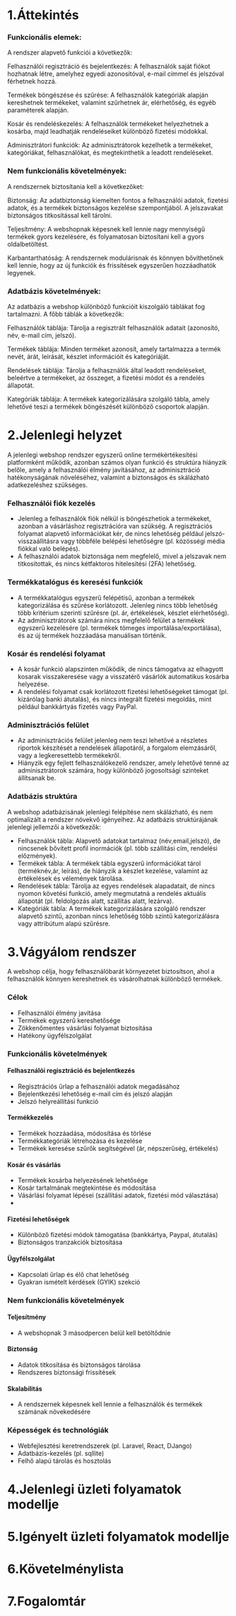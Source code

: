 # 1.Áttekintés
<h3>Funkcionális elemek:</h3>
A rendszer alapvető funkciói a következők:

Felhasználói regisztráció és bejelentkezés: A felhasználók saját fiókot hozhatnak létre, amelyhez egyedi azonosítóval, e-mail címmel és jelszóval férhetnek hozzá.

Termékek böngészése és szűrése: A felhasználók kategóriák alapján kereshetnek termékeket, valamint szűrhetnek ár, elérhetőség, és egyéb paraméterek alapján.

Kosár és rendeléskezelés: A felhasználók termékeket helyezhetnek a kosárba, majd leadhatják rendeléseiket különböző fizetési módokkal.

Adminisztrátori funkciók: Az adminisztrátorok kezelhetik a termékeket, kategóriákat, felhasználókat, és megtekinthetik a leadott rendeléseket.


<h3>Nem funkcionális követelmények:</h3>
A rendszernek biztosítania kell a következőket:

Biztonság: Az adatbiztonság kiemelten fontos a felhasználói adatok, fizetési adatok, és a termékek biztonságos kezelése szempontjából. A jelszavakat biztonságos titkosítással kell tárolni.

Teljesítmény: A webshopnak képesnek kell lennie nagy mennyiségű termékek gyors kezelésére, és folyamatosan biztosítani kell a gyors oldalbetöltést.

Karbantarthatóság: A rendszernek modulárisnak és könnyen bővíthetőnek kell lennie, hogy az új funkciók és frissítések egyszerűen hozzáadhatók legyenek.


<h3>Adatbázis követelmények:</h3>
Az adatbázis a webshop különböző funkcióit kiszolgáló táblákat fog tartalmazni. A főbb táblák a következők:

Felhasználók táblája: Tárolja a regisztrált felhasználók adatait (azonosító, név, e-mail cím, jelszó).

Termékek táblája: Minden terméket azonosít, amely tartalmazza a termék nevét, árát, leírását, készlet információit és kategóriáját.

Rendelések táblája: Tárolja a felhasználók által leadott rendeléseket, beleértve a termékeket, az összeget, a fizetési módot és a rendelés állapotát.

Kategóriák táblája: A termékek kategorizálására szolgáló tábla, amely lehetővé teszi a termékek böngészését különböző csoportok alapján.
# 2.Jelenlegi helyzet

A jelenlegi webshop rendszer egyszerű online termékértékesítési platformként működik, azonban számos olyan funkció és struktúra hiányzik belőle, amely a felhasználói élmény javításához, az adminisztráció hatékonyságának növeléséhez, valamint a biztonságos és skálázható adatkezeléshez szükséges.
<h3>Felhasználói fiók kezelés</h3>
<ul>
<li>Jelenleg a felhasználók fiók nélkül is böngészhetiok a termékeket, azonban a vásárláshoz regisztrációra van szükség. A regisztrációs folyamat alapvető információkat kér, de nincs lehetőség például jelszó-visszaállitásra vagy többféle belépési lehetőségre (pl. közösségi média fiókkal való belépés).</li>
<li>A felhasználói adatok biztonsága nem megfelelő, mivel a jelszavak nem titkosítottak, és nincs kétfaktoros hitelesítési (2FA) lehetőség.</li>
</ul>
<h3>Termékkatalógus és keresési funkciók</h3>
<ul>
<li>A termékkatalógus egyszerű felépétísű, azonban a termékek kategorizálása és szűrése korlátozott. Jelenleg nincs több lehetőség több kritérium szerinti szűrésre (pl. ár, értékelések, készlet elérhetőség).</li>
<li>Az adminisztrátorok számára nincs megfelelő felület a termékek egyszerű kezelésére (pl. termékek tömeges importálása/exportálása), és az új termékek hozzáadása manuálisan történik.</li>
</ul>
<h3>Kosár és rendelési folyamat</h3>
<ul>
<li>A kosár funkció alapszinten működik, de nincs támogatva az elhagyott kosarak visszakeresése vagy a visszatérő vásárlók automatikus kosárba helyezése.</li>
<li>A rendelési folyamat csak korlátozott fizetési lehetőségeket támogat (pl. kizárólag banki átutalás), és nincs integrált fizetési megoldás, mint például bankkártyás fizetés vagy PayPal.</li>
</ul>

<h3>Adminisztrációs felület</h3>
<ul>
<li>Az adminisztrációs felület jelenleg nem teszi lehetővé a részletes riportok készítését a rendelések állapotáról, a forgalom elemzásáről, vagy a legkeresettebb termékekről.</li>
<li>Hiányzik egy fejlett felhasználókezelő rendszer, amely lehetővé tenné az adminisztrátorok számára, hogy különböző jogosoltsági szinteket állítsanak be.</li>
</ul>

<h3>Adatbázis struktúra</h3>
A webshop adatbázisának jelenlegi felépítése nem skálázható, és nem optimalizált a rendszer növekvő igényeihez. Az adatbázis struktúrájának jelenlegi jellemzői a következők:
<br>
<ul>
<li>Felhasználók tábla: Alapvető adatokat tartalmaz (név,email,jelszó), de nincsenek bővített profil inormációk (pl. több szállítási cím, rendelési előzmények).</li>
<li>Termékek tábla: A termékek tábla egyszerű információkat tárol (terméknév,ár, leírás), de hiányzik a készlet kezelése, valamint az értékelések és vélemények tárolása.</li>
<li>Rendelések tábla: Tárolja az egyes rendelések alapadatait, de nincs nyomon követési funkció, amely megmutatná a rendelés aktuális állapotát (pl. feldolgozás alatt, szállítás alatt, lezárva).</li>
<li>Kategóriák tábla: A termékek kategorizálására szolgáló rendszer alapvető szintű, azonban nincs lehetőség több szintű kategorizálásra vagy attribútum alapú szűrésre.</li>
</ul>

# 3.Vágyálom rendszer
A webshop célja, hogy felhasználóbarát környezetet biztosítson, ahol a felhasználók könnyen kereshetnek és vásárolhatnak különböző termékek.

<h3>Célok</h3>
<ul>
<li>Felhasználói élmény javítása</li>
<li>Termékek egyszerű kereshetősége</li>
<li>Zökkenőmentes vásárlási folyamat biztosítása</li>
<li>Hatékony ügyfélszolgálat</li>
</ul>
<h3>Funkcionális követelmények</h3>
<h4>Felhasználói regisztráció és bejelentkezés</h4>
<ul>
<li>Regisztrációs űrlap a felhasználói adatok megadásához</li>
<li>Bejelentkezési lehetőség e-mail cím és jelszó alapján</li>
<li>Jelszó helyreállítási funkció</li>
</ul>
<h4>Termékkezelés</h4>
<ul>
<li>Termékek hozzáadása, módosítása és törlése</li>
<li>Termékkategóriák létrehozása és kezelése</li>
<li>Termékek keresése szűrők segítségével (ár, népszerűség, értékelés)</li>
</ul>
<h4>Kosár és vásárlás</h4>
<ul>
<li>Termékek kosárba helyezésének lehetősége</li>
<li>Kosár tartalmának megtekintése és módosítása</li>
<li>Vásárlási folyamat lépései (szállítási adatok, fizetési mód választása)<li>
</ul>
<h4>Fizetési lehetőségek</h4>
 <ul>
 <li>Különböző fizetési módok támogatása (bankkártya, Paypal, átutalás)</li>
 <li>Biztonságos tranzakciók biztosítása</li>
 </ul>
<h4>Ügyfélszolgálat</h4>
<ul>
<li>Kapcsolati űrlap és élő chat lehetőség</li>
<li>Gyakran ismételt kérdések (GYIK) szekció</li>
</ul>
<h3>Nem funkcionális követelmények</h3>
<h4>Teljesítmény</h4>
<ul>
<li>A webshopnak 3 másodpercen belül kell betöltődnie</li>
</ul>

<h4>Biztonság</h4>
<ul>
<li>Adatok titkosítása és biztonságos tárolása</li>
<li>Rendszeres biztonsági frissítések</li>
</ul>

<h4>Skalabilitás</h4>
<ul>
<li>A rendszernek képesnek kell lennie a felhasználók és termékek számának növekedésére</li>
</ul>
<h3>Képességek és technológiák</h3>
<ul>
<li>Webfejlesztési keretrendszerek (pl. Laravel, React, DJango)</li>
<li>Adatbázis-kezelés (pl. sqllite)</li>
<li>Felhő alapú tárolás és hosztolás</li>
</ul>


# 4.Jelenlegi üzleti folyamatok modellje


# 5.Igényelt üzleti folyamatok modellje

# 6.Követelménylista

# 7.Fogalomtár